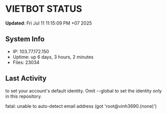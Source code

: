 # VIETBOT STATUS
**Updated**: Fri Jul 11 11:15:09 PM +07 2025

## System Info
- IP: 103.77.172.150
- Uptime: up 6 days, 3 hours, 2 minutes
- Files: 23034

## Last Activity

to set your account's default identity.
Omit --global to set the identity only in this repository.

fatal: unable to auto-detect email address (got 'root@vinh3690.(none)')
